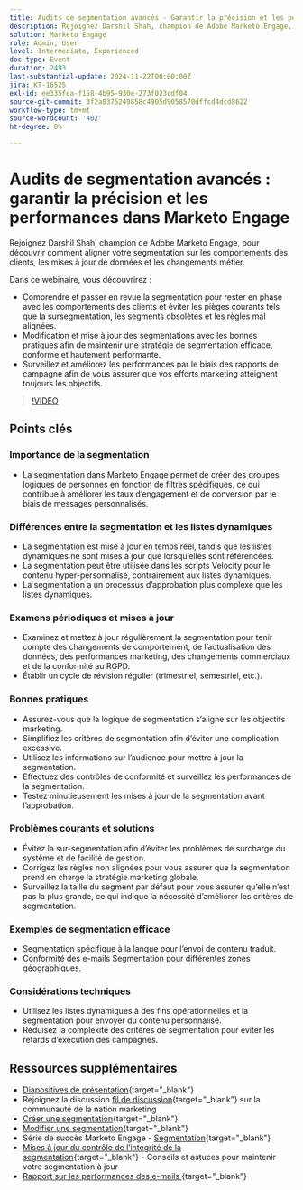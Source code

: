 ```yaml
---
title: Audits de segmentation avancés - Garantir la précision et les performances dans Marketo Engage
description: Rejoignez Darshil Shah, champion de Adobe Marketo Engage, pour maîtriser les audits de segmentation avancés, apprendre à optimiser les stratégies de segmentation, à vous aligner sur les comportements des clients, à maintenir la conformité au RGPD et à améliorer les performances marketing par le biais de bonnes pratiques et de mises à jour en temps réel.
solution: Marketo Engage
role: Admin, User
level: Intermediate, Experienced
doc-type: Event
duration: 2493
last-substantial-update: 2024-11-22T00:00:00Z
jira: KT-16525
exl-id: ee335fea-f158-4b95-930e-273f023cdf04
source-git-commit: 3f2a8375249858c4905d9058570dffcd4dcd8622
workflow-type: tm+mt
source-wordcount: '402'
ht-degree: 0%

---
```


# Audits de segmentation avancés : garantir la précision et les performances dans Marketo Engage

Rejoignez Darshil Shah, champion de Adobe Marketo Engage, pour découvrir comment aligner votre segmentation sur les comportements des clients, les mises à jour de données et les changements métier.

Dans ce webinaire, vous découvrirez :

* Comprendre et passer en revue la segmentation pour rester en phase avec les comportements des clients et éviter les pièges courants tels que la sursegmentation, les segments obsolètes et les règles mal alignées.
* Modification et mise à jour des segmentations avec les bonnes pratiques afin de maintenir une stratégie de segmentation efficace, conforme et hautement performante.
* Surveillez et améliorez les performances par le biais des rapports de campagne afin de vous assurer que vos efforts marketing atteignent toujours les objectifs.

>[!VIDEO](https://video.tv.adobe.com/v/3439383/?learn=on&enablevpops)

## Points clés

### Importance de la segmentation

* La segmentation dans Marketo Engage permet de créer des groupes logiques de personnes en fonction de filtres spécifiques, ce qui contribue à améliorer les taux d’engagement et de conversion par le biais de messages personnalisés.

### Différences entre la segmentation et les listes dynamiques

* La segmentation est mise à jour en temps réel, tandis que les listes dynamiques ne sont mises à jour que lorsqu’elles sont référencées.
* La segmentation peut être utilisée dans les scripts Velocity pour le contenu hyper-personnalisé, contrairement aux listes dynamiques.
* La segmentation a un processus d’approbation plus complexe que les listes dynamiques.

### Examens périodiques et mises à jour

* Examinez et mettez à jour régulièrement la segmentation pour tenir compte des changements de comportement, de l’actualisation des données, des performances marketing, des changements commerciaux et de la conformité au RGPD.
* Établir un cycle de révision régulier (trimestriel, semestriel, etc.).

### Bonnes pratiques

* Assurez-vous que la logique de segmentation s’aligne sur les objectifs marketing.
* Simplifiez les critères de segmentation afin d’éviter une complication excessive.
* Utilisez les informations sur l’audience pour mettre à jour la segmentation.
* Effectuez des contrôles de conformité et surveillez les performances de la segmentation.
* Testez minutieusement les mises à jour de la segmentation avant l’approbation.

### Problèmes courants et solutions

* Évitez la sur-segmentation afin d’éviter les problèmes de surcharge du système et de facilité de gestion.
* Corrigez les règles non alignées pour vous assurer que la segmentation prend en charge la stratégie marketing globale.
* Surveillez la taille du segment par défaut pour vous assurer qu’elle n’est pas la plus grande, ce qui indique la nécessité d’améliorer les critères de segmentation.

### Exemples de segmentation efficace

* Segmentation spécifique à la langue pour l’envoi de contenu traduit.
* Conformité des e-mails Segmentation pour différentes zones géographiques.

### Considérations techniques

* Utilisez les listes dynamiques à des fins opérationnelles et la segmentation pour envoyer du contenu personnalisé.
* Réduisez la complexité des critères de segmentation pour éviter les retards d’exécution des campagnes.

## Ressources supplémentaires

* [Diapositives de présentation](https://engage.adobe.com/rs/360-KCI-804/images/AME_Learn%20From%20your%20peers%20Webinar_Advanced%20segmentation%20Audits.pdf?version=0){target="_blank"}
* Rejoignez la discussion [fil de discussion](https://nation.marketo.com/t5/product-discussions/register-now-learn-from-your-peers-advanced-segmentation-audits/td-p/353460){target="_blank"} sur la communauté de la nation marketing
* [Créer une segmentation](https://experienceleague.adobe.com/fr/docs/marketo/using/product-docs/personalization/segmentation-and-snippets/segmentation/create-a-segmentation){target="_blank"}
* [Modifier une segmentation](https://experienceleague.adobe.com/fr/docs/marketo/using/product-docs/personalization/segmentation-and-snippets/segmentation/edit-a-segmentation){target="_blank"}
* Série de succès Marketo Engage - [Segmentation](https://nation.marketo.com/t5/product-blogs/marketo-success-series-segmentation/ba-p/304969){target="_blank"}
* [Mises à jour du contrôle de l’intégrité de la segmentation](https://nation.marketo.com/t5/product-blogs/segmentation-health-check-updates-tips-and-tricks-for-keeping/ba-p/241963){target="_blank"} - Conseils et astuces pour maintenir votre segmentation à jour
* [&#x200B; Rapport sur les performances des e-mails &#x200B;](https://experienceleague.adobe.com/fr/docs/marketo/using/product-docs/email-marketing/email-programs/email-program-data/email-performance-report){target="_blank"}
